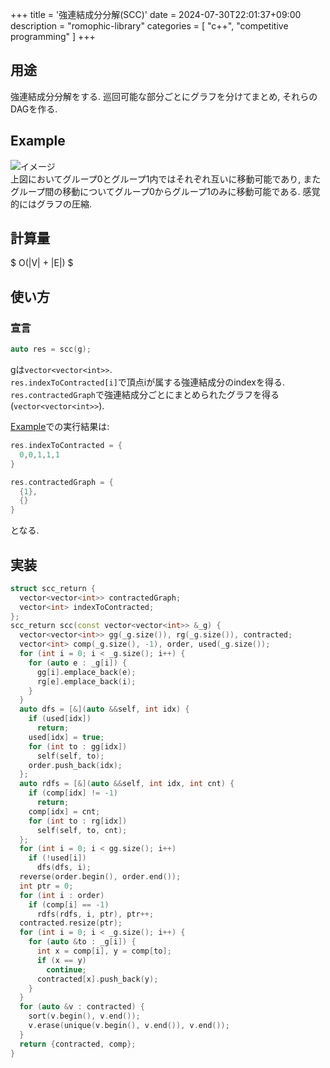 +++
title = '強連結成分分解(SCC)'
date = 2024-07-30T22:01:37+09:00
description = "romophic-library"
categories = [
  "c++",
  "competitive programming"
]
+++
## 用途

強連結成分分解をする. 巡回可能な部分ごとにグラフを分けてまとめ, それらのDAGを作る.

## Example

![イメージ](post/競プロ用ライブラリ/lib/SCC_scs.png)  
上図においてグループ0とグループ1内ではそれぞれ互いに移動可能であり, またグループ間の移動についてグループ0からグループ1のみに移動可能である. 感覚的にはグラフの圧縮.

## 計算量

$ O(|V| + |E|) $

## 使い方

### 宣言

```cpp
auto res = scc(g);
```

gは`vector<vector<int>>`.  
`res.indexToContracted[i]`で頂点iが属する強連結成分のindexを得る.  
`res.contractedGraph`で強連結成分ごとにまとめられたグラフを得る(`vector<vector<int>>`).

[Example](#example)での実行結果は:

```cpp
res.indexToContracted = {
  0,0,1,1,1
}
```

```cpp
res.contractedGraph = {
  {1},
  {}
}
```

となる.

## 実装

```cpp
struct scc_return {
  vector<vector<int>> contractedGraph;
  vector<int> indexToContracted;
};
scc_return scc(const vector<vector<int>> &_g) {
  vector<vector<int>> gg(_g.size()), rg(_g.size()), contracted;
  vector<int> comp(_g.size(), -1), order, used(_g.size());
  for (int i = 0; i < _g.size(); i++) {
    for (auto e : _g[i]) {
      gg[i].emplace_back(e);
      rg[e].emplace_back(i);
    }
  }
  auto dfs = [&](auto &&self, int idx) {
    if (used[idx])
      return;
    used[idx] = true;
    for (int to : gg[idx])
      self(self, to);
    order.push_back(idx);
  };
  auto rdfs = [&](auto &&self, int idx, int cnt) {
    if (comp[idx] != -1)
      return;
    comp[idx] = cnt;
    for (int to : rg[idx])
      self(self, to, cnt);
  };
  for (int i = 0; i < gg.size(); i++)
    if (!used[i])
      dfs(dfs, i);
  reverse(order.begin(), order.end());
  int ptr = 0;
  for (int i : order)
    if (comp[i] == -1)
      rdfs(rdfs, i, ptr), ptr++;
  contracted.resize(ptr);
  for (int i = 0; i < _g.size(); i++) {
    for (auto &to : _g[i]) {
      int x = comp[i], y = comp[to];
      if (x == y)
        continue;
      contracted[x].push_back(y);
    }
  }
  for (auto &v : contracted) {
    sort(v.begin(), v.end());
    v.erase(unique(v.begin(), v.end()), v.end());
  }
  return {contracted, comp};
}
```
